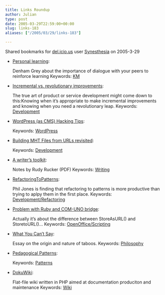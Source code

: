 ```yaml
---
title: Links Roundup
author: Julian
type: post
date: 2005-03-29T22:59:00+00:00
slug: links-183 
aliases: ["/2005/03/29/links-183"]

---
```

Shared bookmarks for [del.icio.us][1] user  [Synesthesia][2] on 2005-3-29

  * [Personal learning][3]:
  
    Denham Grey about the importance of dialogue with your peers to reinforce learning Keywords: [KM][4]
  * [Incremental vs. revolutionary improvements][5]:
  
    The true art of product or service development might come down to this:Knowing when it&#8217;s appropriate to make incremental improvements and knowing when you need a revolutionary leap. Keywords: [Development][6]
  * [WordPress (as CMS) Hacking Tips][7]:
   
    Keywords: [WordPress][8]
  * [Building MHT Files from URLs revisited][9]:
   
    Keywords: [Development][6]
  * [A writer&#8217;s toolkit][10]:
  
    Notes by Rudy Rucker (PDF) Keywords: [Writing][11]
  * [RefactoringToPatterns][12]:
  
    Phil Jones is finding that refactoring to patterns is more productive than trying to aplpy them in the first place. Keywords: [Development/Refactoring][13]
  * [Problem with Ruby and COM-UNO bridge][14]:
  
    Actually it&#8217;s about the difference between StoreAsURL() and StoretoURL()&#8230; Keywords: [OpenOffice/Scripting][15]
  * [What You Can&#8217;t Say][16]:
  
    Essay on the origin and nature of taboos. Keywords: [Philosophy][17]
  * [Pedagogical Patterns][18]:
   
    Keywords: [Patterns][19]
  * [DokuWiki][20]:
  
    Flat-file wiki written in PHP aimed at documentation produciton and maintenance Keywords: [Wiki][21]

 [1]: https://del.icio.us/
 [2]: https://del.icio.us/synesthesia
 [3]: https://denham.typepad.com/km/2005/03/personal_learni.html "https://denham.typepad.com/km/2005/03/personal_learni.html"
 [4]: https://del.icio.us/synesthesia/KM
 [5]: https://headrush.typepad.com/creating_passionate_users/2005/03/incremental_vs_.html "https://headrush.typepad.com/creating_passionate_users/2005/03/incremental_vs_.html"
 [6]: https://del.icio.us/synesthesia/Development
 [7]: https://www.alexking.org/blog/2005/03/23/wordpress-hacking/ "https://www.alexking.org/blog/2005/03/23/wordpress-hacking/"
 [8]: https://del.icio.us/synesthesia/WordPress
 [9]: https://www.codinghorror.com/blog/archives/000249.html "https://www.codinghorror.com/blog/archives/000249.html"
 [10]: https://www.cs.sjsu.edu/faculty/rucker/writerstoolkit.pdf "https://www.cs.sjsu.edu/faculty/rucker/writerstoolkit.pdf"
 [11]: https://del.icio.us/synesthesia/Writing
 [12]: https://www.nooranch.com/synaesmedia/wiki/wiki.cgi?action=browse "https://www.nooranch.com/synaesmedia/wiki/wiki.cgi?action=browse"
 [13]: https://del.icio.us/synesthesia/Development/Refactoring
 [14]: https://www.oooforum.org/forum/viewtopic.phtml?t=18607 "https://www.oooforum.org/forum/viewtopic.phtml?t=18607"
 [15]: https://del.icio.us/synesthesia/OpenOffice/Scripting
 [16]: https://www.paulgraham.com/say.html "https://www.paulgraham.com/say.html"
 [17]: https://del.icio.us/synesthesia/Philosophy
 [18]: https://www.soi.city.ac.uk/~hsharp/OopslaPATS.htm "https://www.soi.city.ac.uk/~hsharp/OopslaPATS.htm"
 [19]: https://del.icio.us/synesthesia/Patterns
 [20]: https://www.splitbrain.org/Programming/PHP/DokuWiki/ "https://www.splitbrain.org/Programming/PHP/DokuWiki/"
 [21]: https://del.icio.us/synesthesia/Wiki